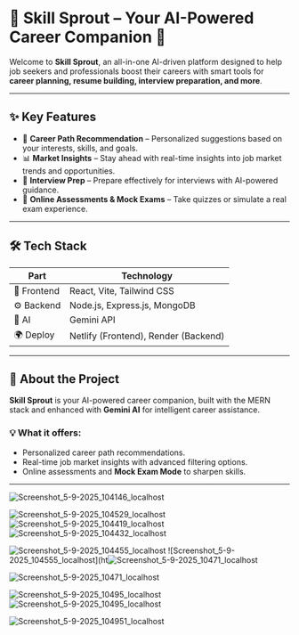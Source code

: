 # 🌱 Skill Sprout – Your AI-Powered Career Companion 🚀

Welcome to **Skill Sprout**, an all-in-one AI-driven platform designed to help job seekers and professionals boost their careers with smart tools for **career planning, resume building, interview preparation, and more**.  

---

## ✨ Key Features

- 🎯 **Career Path Recommendation** – Personalized suggestions based on your interests, skills, and goals.  
- 📊 **Market Insights** – Stay ahead with real-time insights into job market trends and opportunities.  
- 🤝 **Interview Prep** – Prepare effectively for interviews with AI-powered guidance.  
- 📝 **Online Assessments & Mock Exams** – Take quizzes or simulate a real exam experience.  

---

## 🛠 Tech Stack

| Part        | Technology                         |
|-------------|-----------------------------------|
| 🎨 Frontend | React, Vite, Tailwind CSS         |
| ⚙️ Backend  | Node.js, Express.js, MongoDB      |
| 🤖 AI       | Gemini API                        |
| 🌍 Deploy   | Netlify (Frontend), Render (Backend) |

---

## 📖 About the Project

**Skill Sprout** is your AI-powered career companion, built with the MERN stack and enhanced with **Gemini AI** for intelligent career assistance.  

### 💡 What it offers:
- Personalized career path recommendations.   
- Real-time job market insights with advanced filtering options.  
- Online assessments and **Mock Exam Mode** to sharpen skills.  

---

![Screenshot_5-9-2025_104146_localhost](https://github.com/user-attachments/assets/651ed0e7-2da0-4364-bdeb-d6a8f0f6f7dd)

![Screenshot_5-9-2025_104529_localhost](https://github.com/user-attachments/assets/7ca3d9fe-55ca-4a67-90f0-0965f71bdec0)
![Screenshot_5-9-2025_104419_localhost](https://github.com/user-attachments/assets/226e7668-04ac-494a-bdfe-56138e407fb7)
![Screenshot_5-9-2025_104432_localhost](https://github.com/user-attachments/assets/77fd8ede-5c7d-49e7-9523-db74d9d6da1a)



![Screenshot_5-9-2025_104455_localhost](https://github.com/user-attachments/assets/a88bb7ed-b948-4bc5-b543-56c9e8f48017)
![Screenshot_5-9-2025_104555_localhost](ht![Screenshot_5-9-2025_10471_localhost](https://github.com/user-attachments/assets/2e26e2e1-865b-49c0-a1e7-334abcf8f363)

![Screenshot_5-9-2025_10471_localhost](https://github.com/user-attachments/assets/e48d176a-85d2-479a-a1aa-8e2412c5a3f6)


![Screenshot_5-9-2025_10495_localhost](https://github.com/user-attachments/assets/3bcdeb0a-1f54-4821-8233-53fdc12bfe37)
![Screenshot_5-9-2025_10495_localhost](https://github.com/user-attachments/assets/8d9f9639-6e42-40b7-add4-0a0c07dbe1f7)

![Screenshot_5-9-2025_104951_localhost](https://github.com/user-attachments/assets/4a38d902-60b0-4a80-80ce-9c424b7a4d33)



